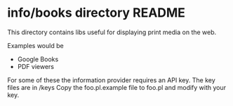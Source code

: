 # info/books directory README

This directory contains libs useful for displaying print media
on the web.

Examples would be

 * Google Books
 * PDF viewers
  
 For some of these the information provider requires an API key.
 The key files are in /keys
 Copy the foo.pl.example file to foo.pl and modify with your key.

 

 
 
 
 

 
 